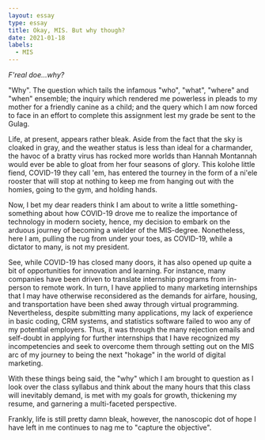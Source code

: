 ```yaml
---
layout: essay
type: essay
title: Okay, MIS. But why though?
date: 2021-01-18
labels:
  - MIS
---
```


*F'real doe...why?*

"Why". The question which tails the infamous "who", "what", "where" and "when" ensemble; the inquiry which rendered me powerless in pleads to my mother for a friendly canine as a child; and the query which I am now forced to face in an effort to complete this assignment lest my grade be sent to the Gulag. 

Life, at present, appears rather bleak. Aside from the fact that the sky is cloaked in gray, and the weather status is less than ideal for a charmander, the havoc of a bratty virus has rocked more worlds than Hannah Montannah would ever be able to gloat from her four seasons of glory. This kolohe little fiend, COVID-19 they call 'em, has entered the tourney in the form of a ni'ele rooster that will stop at nothing to keep me from hanging out with the homies, going to the gym, and holding hands.

Now, I bet my dear readers think I am about to write a little something-something about how COVID-19 drove me to realize the importance of technology in modern society, hence, my decision to embark on the arduous journey of becoming a wielder of the MIS-degree. Nonetheless, here I am, pulling the rug from under your toes, as COVID-19, while a dictator to many, is not my president. 

See, while COVID-19 has closed many doors, it has also opened up quite a bit of opportunities for innovation and learning. For instance, many companies have been driven to translate internship programs from in-person to remote work. In turn, I have applied to many marketing internships that I may have otherwise reconsidered as the demands for airfare, housing, and transportation have been shed away through virtual programming. Nevertheless, despite submitting many applications, my lack of experience in basic coding, CRM systems, and statistics software failed to woo any of my potential employers. Thus, it was through the many rejection emails and self-doubt in applying for further internships that I have recognized my incompetencies and seek to overcome them through setting out on the MIS arc of my journey to being the next "hokage" in the world of digital marketing. 

With these things being said, the "why" which I am brought to question as I look over the class syllabus and think about the many hours that this class will inevitably demand, is met with my goals for growth, thickening my resume, and garnering a multi-faceted perspective.

Frankly, life is still pretty damn bleak, however, the nanoscopic dot of hope I have left in me continues to nag me to "capture the objective".
